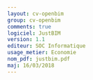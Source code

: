 ```yaml
---
layout: cv-openbim
group: cv-openbim
comments: true
logiciel: JustBIM
version: 1.1
editeur: SOC Informatique
usage_metier: Economie
nom_pdf: justbim.pdf
maj: 16/03/2018
---
```

